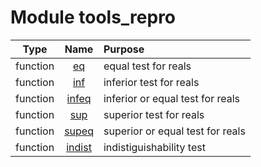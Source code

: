 # Module tools_repro

| Type | Name | Purpose |
| :--: | :--: | :---------- |
| function | [eq](https://github.com/benjaminmenetrier/bump/tree/master/src/tools_repro.F90#L23) | equal test for reals |
| function | [inf](https://github.com/benjaminmenetrier/bump/tree/master/src/tools_repro.F90#L42) | inferior test for reals |
| function | [infeq](https://github.com/benjaminmenetrier/bump/tree/master/src/tools_repro.F90#L61) | inferior or equal test for reals |
| function | [sup](https://github.com/benjaminmenetrier/bump/tree/master/src/tools_repro.F90#L80) | superior test for reals |
| function | [supeq](https://github.com/benjaminmenetrier/bump/tree/master/src/tools_repro.F90#L99) | superior or equal test for reals |
| function | [indist](https://github.com/benjaminmenetrier/bump/tree/master/src/tools_repro.F90#L118) | indistiguishability test |
